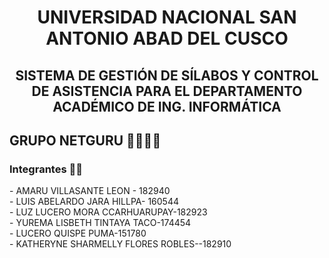 <h1 align="center">UNIVERSIDAD NACIONAL SAN ANTONIO ABAD DEL CUSCO</h1>
<h2 align="center">SISTEMA DE GESTIÓN DE SÍLABOS Y CONTROL DE ASISTENCIA PARA EL DEPARTAMENTO ACADÉMICO DE ING. INFORMÁTICA</h2> 
<h2 align="left"> GRUPO NETGURU 👩‍💻👨‍💻</h2> 
<h3 align="left"> Integrantes 📄📌 </h2> 
- AMARU VILLASANTE LEON - 182940<br>
- LUIS ABELARDO JARA HILLPA- 160544<br>
- LUZ LUCERO MORA CCARHUARUPAY-182923<br>
- YUREMA LISBETH TINTAYA TACO-174454<br>
- LUCERO QUISPE PUMA-151780<br>
- KATHERYNE SHARMELLY FLORES ROBLES--182910<br>
